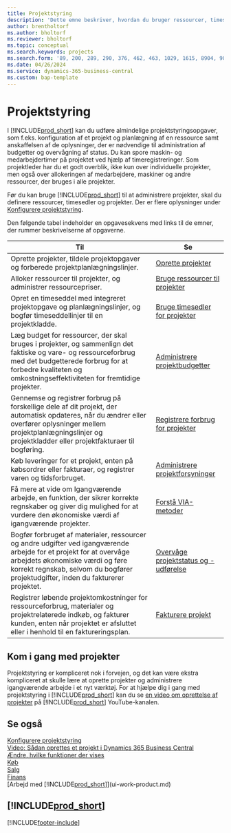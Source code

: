 ```yaml
---
title: Projektstyring
description: 'Dette emne beskriver, hvordan du bruger ressourcer, timesedler og projekter til at administrere budgetter.'
author: brentholtorf
ms.author: bholtorf
ms.reviewer: bholtorf
ms.topic: conceptual
ms.search.keywords: projects
ms.search.form: '89, 200, 289, 290, 376, 462, 463, 1029, 1615, 8904, 9014, 9015'
ms.date: 04/26/2024
ms.service: dynamics-365-business-central
ms.custom: bap-template
---
```

# <a name="project-management"></a>Projektstyring

I [!INCLUDE[prod_short](includes/prod_short.md)] kan du udføre almindelige projektstyringsopgaver, som f.eks. konfiguration af et projekt og planlægning af en ressource samt anskaffelsen af de oplysninger, der er nødvendige til administration af budgetter og overvågning af status. Du kan spore maskin- og medarbejdertimer på projektet ved hjælp af timeregistreringer. Som projektleder har du et godt overblik, ikke kun over individuelle projekter, men også over allokeringen af medarbejdere, maskiner og andre ressourcer, der bruges i alle projekter.

Før du kan bruge [!INCLUDE[prod_short](includes/prod_short.md)] til at administrere projekter, skal du definere ressourcer, timesedler og projekter. Der er flere oplysninger under [Konfigurere projektstyring](projects-setup-projects.md).  

Den følgende tabel indeholder en opgavesekvens med links til de emner, der rummer beskrivelserne af opgaverne.

| Til | Se |
| --- | --- |
| Oprette projekter, tildele projektopgaver og forberede projektplanlægningslinjer. |[Oprette projekter](projects-how-create-jobs.md) |
| Alloker ressourcer til projekter, og administrer ressourcepriser. |[Bruge ressourcer til projekter](projects-how-use-resources.md) |
| Opret en timeseddel med integreret projektopgave og planlægningslinjer, og bogfør timeseddellinjer til en projektkladde. |[Bruge timesedler for projekter](projects-how-use-time-sheets.md) |
| Læg budget for ressourcer, der skal bruges i projekter, og sammenlign det faktiske og vare- og ressourceforbrug med det budgetterede forbrug for at forbedre kvaliteten og omkostningseffektiviteten for fremtidige projekter. |[Administrere projektbudgetter](projects-how-manage-budgets.md) |
| Gennemse og registrer forbrug på forskellige dele af dit projekt, der automatisk opdateres, når du ændrer eller overfører oplysninger mellem projektplanlægningslinjer og projektkladder eller projektfakturaer til bogføring. |[Registrere forbrug for projekter](projects-how-record-job-usage.md) |
| Køb leveringer for et projekt, enten på købsordrer eller fakturaer, og registrer varen og tidsforbruget. |[Administrere projektforsyninger](projects-how-manage-project-supplies.md) |
| Få mere at vide om Igangværende arbejde, en funktion, der sikrer korrekte regnskaber og giver dig mulighed for at vurdere den økonomiske værdi af igangværende projekter. |[Forstå VIA-metoder](projects-understanding-wip.md) |
| Bogfør forbruget af materialer, ressourcer og andre udgifter ved igangværende arbejde for et projekt for at overvåge arbejdets økonomiske værdi og føre korrekt regnskab, selvom du bogfører projektudgifter, inden du fakturerer projektet. |[Overvåge projektstatus og -udførelse](projects-how-monitor-progress-performance.md) |
| Registrer løbende projektomkostninger for ressourceforbrug, materialer og projektrelaterede indkøb, og fakturer kunden, enten når projektet er afsluttet eller i henhold til en faktureringsplan. |[Fakturere projekt](projects-how-invoice-jobs.md) |

## <a name="get-started-with-projects"></a>Kom i gang med projekter

Projektstyring er kompliceret nok i forvejen, og det kan være ekstra kompliceret at skulle lære at oprette projekter og administrere igangværende arbejde i et nyt værktøj. For at hjælpe dig i gang med projektstyring i [!INCLUDE[prod_short](includes/prod_short.md)] kan du se [en video om oprettelse af projekter](https://www.youtube.com/watch?v=VqaPWr7BWmw) på [!INCLUDE[prod_short](includes/prod_short.md)] YouTube-kanalen.  

## <a name="see-also"></a>Se også

[Konfigurere projektstyring](projects-setup-projects.md)  
[Video: Sådan oprettes et projekt i Dynamics 365 Business Central](https://www.youtube.com/watch?v=VqaPWr7BWmw)  
[Ændre, hvilke funktioner der vises](ui-experiences.md)  
[Køb](purchasing-manage-purchasing.md)  
[Salg](sales-manage-sales.md)  
[Finans](finance.md)  
[Arbejd med [!INCLUDE[prod_short](includes/prod_short.md)]](ui-work-product.md)  

## [!INCLUDE[prod_short](includes/free_trial_md.md)]  

[!INCLUDE[footer-include](includes/footer-banner.md)]

